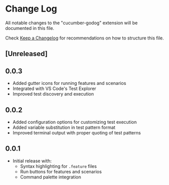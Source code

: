 # Change Log

All notable changes to the "cucumber-godog" extension will be documented in this file.

Check [Keep a Changelog](http://keepachangelog.com/) for recommendations on how to structure this file.

## [Unreleased]

## 0.0.3

- Added gutter icons for running features and scenarios
- Integrated with VS Code's Test Explorer
- Improved test discovery and execution

## 0.0.2

- Added configuration options for customizing test execution
- Added variable substitution in test pattern format
- Improved terminal output with proper quoting of test patterns

## 0.0.1

- Initial release with:
  - Syntax highlighting for `.feature` files
  - Run buttons for features and scenarios
  - Command palette integration
